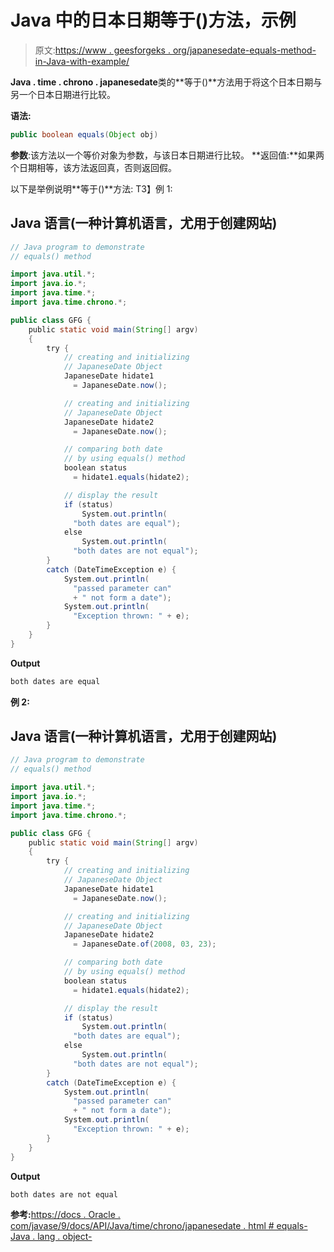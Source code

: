 # Java 中的日本日期等于()方法，示例

> 原文:[https://www . geesforgeks . org/japanesedate-equals-method-in-Java-with-example/](https://www.geeksforgeeks.org/japanesedate-equals-method-in-java-with-example/)

**Java . time . chrono . japanesedate**类的**等于()**方法用于将这个日本日期与另一个日本日期进行比较。

**语法:**

```java
public boolean equals(Object obj)

```

**参数**:该方法以一个等价对象为参数，与该日本日期进行比较。
**返回值:**如果两个日期相等，该方法返回真，否则返回假。

以下是举例说明**等于()**方法:
T3】例 1:

## Java 语言(一种计算机语言，尤用于创建网站)

```java
// Java program to demonstrate
// equals() method

import java.util.*;
import java.io.*;
import java.time.*;
import java.time.chrono.*;

public class GFG {
    public static void main(String[] argv)
    {
        try {
            // creating and initializing
            // JapaneseDate Object
            JapaneseDate hidate1
              = JapaneseDate.now();

            // creating and initializing
            // JapaneseDate Object
            JapaneseDate hidate2
              = JapaneseDate.now();

            // comparing both date
            // by using equals() method
            boolean status
              = hidate1.equals(hidate2);

            // display the result
            if (status)
                System.out.println(
              "both dates are equal");
            else
                System.out.println(
              "both dates are not equal");
        }
        catch (DateTimeException e) {
            System.out.println(
              "passed parameter can"
              + " not form a date");
            System.out.println(
              "Exception thrown: " + e);
        }
    }
}
```

**Output**

```java
both dates are equal

```

**例 2:**

## Java 语言(一种计算机语言，尤用于创建网站)

```java
// Java program to demonstrate
// equals() method

import java.util.*;
import java.io.*;
import java.time.*;
import java.time.chrono.*;

public class GFG {
    public static void main(String[] argv)
    {
        try {
            // creating and initializing
            // JapaneseDate Object
            JapaneseDate hidate1
              = JapaneseDate.now();

            // creating and initializing
            // JapaneseDate Object
            JapaneseDate hidate2
              = JapaneseDate.of(2008, 03, 23);

            // comparing both date
            // by using equals() method
            boolean status
              = hidate1.equals(hidate2);

            // display the result
            if (status)
                System.out.println(
              "both dates are equal");
            else
                System.out.println(
              "both dates are not equal");
        }
        catch (DateTimeException e) {
            System.out.println(
              "passed parameter can"
              + " not form a date");
            System.out.println(
              "Exception thrown: " + e);
        }
    }
}
```

**Output**

```java
both dates are not equal

```

**参考:**[https://docs . Oracle . com/javase/9/docs/API/Java/time/chrono/japanesedate . html # equals-Java . lang . object-](https://docs.oracle.com/javase/9/docs/api/java/time/chrono/JapaneseDate.html#equals-java.lang.Object-)